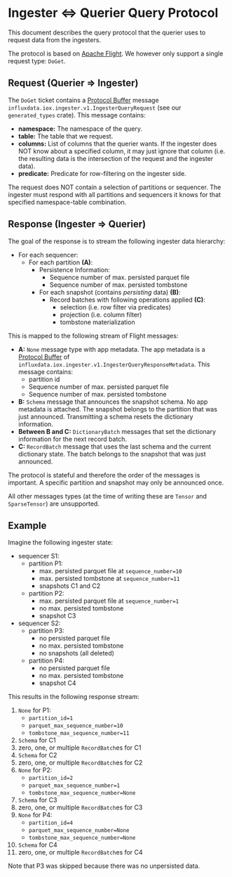 # Ingester ⇔ Querier Query Protocol
This document describes the query protocol that the querier uses to request data from the ingesters.

The protocol is based on [Apache Flight]. We however only support a single request type: `DoGet`.


## Request (Querier ⇒ Ingester)
The `DoGet` ticket contains a [Protocol Buffer] message `influxdata.iox.ingester.v1.IngesterQueryRequest` (see our
`generated_types` crate). This message contains:

- **namespace:** The namespace of the query.
- **table:** The table that we request.
- **columns:** List of columns that the querier wants. If the ingester does NOT know about a specified column, it may
  just ignore that column (i.e. the resulting data is the intersection of the request and the ingester data).
- **predicate:** Predicate for row-filtering on the ingester side.

The request does NOT contain a selection of partitions or sequencer. The ingester must respond with all partitions and
sequencers it knows for that specified namespace-table combination.


## Response (Ingester ⇒ Querier)
The goal of the response is to stream the following ingester data hierarchy:

- For each sequencer:
  - For each partition **(A)**:
    - Persistence Information:
      - Sequence number of max. persisted parquet file
      - Sequence number of max. persisted tombstone
    - For each snapshot (contains _persisting_ data) **(B)**:
      - Record batches with following operations applied **(C)**:
        - selection (i.e. row filter via predicates)
        - projection (i.e. column filter)
        - tombstone materialization

This is mapped to the following stream of Flight messages:

- **A:** `None` message type with app metadata. The app metadata is a [Protocol Buffer] of
  `influxdata.iox.ingester.v1.IngesterQueryResponseMetadata`. This message contains:
  - partition id
  - Sequence number of max. persisted parquet file
  - Sequence number of max. persisted tombstone
- **B:** `Schema` message that announces the snapshot schema. No app metadata is attached. The snapshot belongs to the
  partition that was just announced. Transmitting a schema resets the dictionary information.
- **Between B and C:** `DictionaryBatch` messages that set the dictionary information for the next record batch.
- **C:** `RecordBatch` message that uses the last schema and the current dictionary state. The batch belongs to the
  snapshot that was just announced.

The protocol is stateful and therefore the order of the messages is important. A specific partition and snapshot may only
be announced once.

All other messages types (at the time of writing these are `Tensor` and `SparseTensor`) are unsupported.


## Example
Imagine the following ingester state:

- sequencer S1:
  - partition P1:
    - max. persisted parquet file at `sequence_number=10`
    - max. persisted tombstone at `sequence_number=11`
    - snapshots C1 and C2
  - partition P2:
    - max. persisted parquet file at `sequence_number=1`
    - no max. persisted tombstone
    - snapshot C3
- sequencer S2:
  - partition P3:
    - no persisted parquet file
    - no max. persisted tombstone
    - no snapshots (all deleted)
  - partition P4:
    - no persisted parquet file
    - no max. persisted tombstone
    - snapshot C4

This results in the following response stream:

1. `None` for P1:
   - `partition_id=1`
   - `parquet_max_sequence_number=10`
   - `tombstone_max_sequence_number=11`
2. `Schema` for C1
3. zero, one, or multiple `RecordBatch`es for C1
4. `Schema` for C2
5. zero, one, or multiple `RecordBatch`es for C2
6. `None` for P2:
   - `partition_id=2`
   - `parquet_max_sequence_number=1`
   - `tombstone_max_sequence_number=None`
7. `Schema` for C3
8. zero, one, or multiple `RecordBatch`es for C3
9. `None` for P4:
   - `partition_id=4`
   - `parquet_max_sequence_number=None`
   - `tombstone_max_sequence_number=None`
7. `Schema` for C4
8. zero, one, or multiple `RecordBatch`es for C4

Note that P3 was skipped because there was no unpersisted data.


[Apache Flight]: https://arrow.apache.org/docs/Format/Flight.html
[Protocol Buffer]: https://developers.google.com/protocol-buffers
